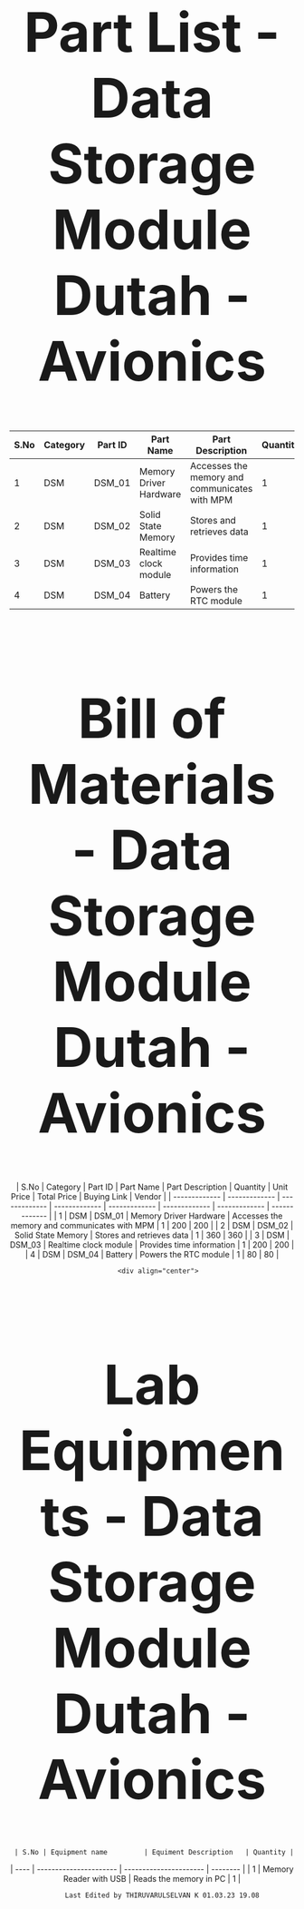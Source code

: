<div align="center">
<h1 style="font-size:10vw">Part List - Data Storage Module<br>Dutah - Avionics</h1>

| S.No                                               | Category | Part ID | Part Name | Part Description | Quantity |
| ------------- | ------------- | ------------- | ------------- | ------------- | ------------- |
  | 1    | DSM      | DSM_01  | Memory Driver Hardware | Accesses the memory and communicates with MPM | 1        |
| 2    | DSM      | DSM_02  | Solid State Memory     | Stores and retrieves data                     | 1        |
| 3    | DSM      | DSM_03  | Realtime clock module  | Provides time information                     | 1        |
| 4    | DSM      | DSM_04  | Battery                | Powers the RTC module                         | 1        |
  
   <div align="center">
<h1 style="font-size:10vw">Bill of Materials - Data Storage Module<br>Dutah - Avionics</h1>
  
| S.No | Category | Part ID | Part Name | Part Description | Quantity | Unit Price | Total Price | Buying Link | Vendor |
| ------------- | ------------- | ------------- | ------------- | ------------- | ------------- | ------------- | ------------- | 
     | 1    | DSM      | DSM_01  | Memory Driver Hardware | Accesses the memory and communicates with MPM | 1        | 200        | 200         |
| 2    | DSM      | DSM_02  | Solid State Memory     | Stores and retrieves data                     | 1        | 360        | 360         |
| 3    | DSM      | DSM_03  | Realtime clock module  | Provides time information                     | 1        | 200        | 200         |
| 4    | DSM      | DSM_04  | Battery                | Powers the RTC module                         | 1        | 80         | 80          |
     
       <div align="center">
<h1 style="font-size:10vw">Lab Equipments - Data Storage Module<br>Dutah - Avionics</h1>
     
     | S.No | Equipment name         | Equiment Description   | Quantity |
| ---- | ---------------------- | ---------------------- | -------- |
| 1    | Memory Reader with USB | Reads the memory in PC | 1        |
         
         Last Edited by THIRUVARULSELVAN K 01.03.23 19.08
